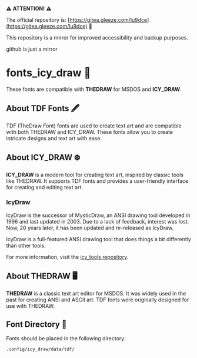 ⚠️ **ATTENTION!** ⚠️

The official repository is: [https://gitea.gleeze.com/lu9dce](https://gitea.gleeze.com/lu9dce) 🚀

This repository is a mirror for improved accessibility and backup purposes.

github is just a mirror

# fonts_icy_draw 🎨

These fonts are compatible with **THEDRAW** for MSDOS and **ICY_DRAW**.

## About TDF Fonts 🖋️
TDF (TheDraw Font) fonts are used to create text art and are compatible with both THEDRAW and ICY_DRAW. These fonts allow you to create intricate designs and text art with ease.

## About ICY_DRAW ❄️
**ICY_DRAW** is a modern tool for creating text art, inspired by classic tools like THEDRAW. It supports TDF fonts and provides a user-friendly interface for creating and editing text art.

### IcyDraw
IcyDraw is the successor of MysticDraw, an ANSI drawing tool developed in 1996 and last updated in 2003. Due to a lack of feedback, interest was lost. Now, 20 years later, it has been updated and re-released as IcyDraw.

IcyDraw is a full-featured ANSI drawing tool that does things a bit differently than other tools.

For more information, visit the [icy_tools repository](https://github.com/mkrueger/icy_tools/).

## About THEDRAW 🖥️
**THEDRAW** is a classic text art editor for MSDOS. It was widely used in the past for creating ANSI and ASCII art. TDF fonts were originally designed for use with THEDRAW.

## Font Directory 📁
Fonts should be placed in the following directory:

```
.config/icy_draw/data/tdf/
```
